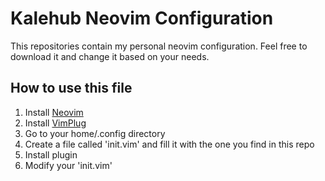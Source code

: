# Kalehub Neovim Configuration
This repositories contain my personal neovim configuration. Feel free to download it and change it based on your needs.

## How to use this file

1. Install [Neovim](https://neovim.io)
2. Install [VimPlug](https://github.com/junegunn/vim-plug)
3. Go to your home/.config directory
4. Create a file called 'init.vim' and fill it with the one you find in this repo
5. Install plugin
6. Modify your 'init.vim'










